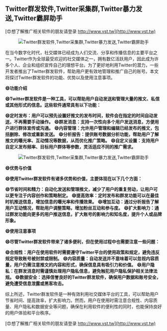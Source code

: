 ## **Twitter群发软件,Twitter采集群,Twitter暴力发送,Twitter霸屏助手**

[😍想了解推广相关软件的朋友请登录 http://www.vst.tw](http://www.vst.tw)

 <center><img src="https://vst.tw/MP4/tuiguang/png/5.png" alt="Twitter群发软件,Twitter采集群,Twitter暴力发送,Twitter霸屏助手"></center>

在当今数字化时代，社交媒体已经成为人们交流、分享和传播信息的主要平台之一。Twitter作为全球最受欢迎的社交媒体之一，拥有数亿活跃用户，因此成为许多个人、企业和组织宣传自己的理想平台。为了更好地利用Twitter的潜力，一些开发者推出了Twitter群发软件，帮助用户更有效地管理和推广自己的账号。本文将探讨Twitter群发软件的功能、优势以及使用注意事项。

**😄功能介绍**

**😄Twitter群发软件是一种工具，可以帮助用户自动发送和管理大量的推文、私信或其他形式的信息。这些软件通常具有以下功能：**

**😄定时发布：用户可以预先设置好推文的发布时间，软件会在指定的时间自动发送，不再需要手动操作。**
**😄群发消息：支持一次性向多个用户发送消息，方便用户进行群体宣传或沟通。**
**😄内容管理：允许用户管理和编辑已经发布的推文，包括删除、修改或重新发送。**
**😄分析报告：提供账号数据分析功能，帮助用户了解推文的曝光率、互动情况等数据，从而优化推广策略。**
**😄自定义设置：支持用户自定义发布频率、目标用户群体等参数，灵活适应不同的推广需求。**

 <center><img src="https://vst.tw/MP4/tuiguang/png/0.png" alt="Twitter群发软件,Twitter采集群,Twitter暴力发送,Twitter霸屏助手"></center>

**😄优势与价值**

**😄使用Twitter群发软件有诸多优势和价值，主要体现在以下几个方面：**

**😄节省时间和精力：自动化发送和管理推文，减少了用户的重复劳动，让用户可以更专注于内容创作和策略制定。**
**😄提高效率：定时发布和群发功能可以在最佳时机推送信息，增加信息的曝光率和传播效果。**
**😄增加互动：通过分析报告了解用户互动情况，帮助用户调整策略，增加粉丝互动和参与度。**
**😄扩大影响力：通过群发功能向更多的用户推送信息，扩大账号的影响力和知名度，提升个人或品牌形象。**

**😄使用注意事项**

**😄尽管Twitter群发软件带来了诸多便利，但在使用过程中也需要注意一些问题：**

**😄合规性：用户在使用软件时需要遵守Twitter平台的使用政策和规定，避免违反规定导致账号被封禁或限制。**
**😄内容质量：自动发送并不意味着可以忽视内容质量，用户仍需注意推文的内容和形式，确保信息具有吸引力和价值。**
**😄用户隐私：在群发消息时需谨慎处理用户隐私信息，避免触犯用户隐私保护相关法律法规。**
**😄数据安全：选择信誉良好的Twitter群发软件，确保用户数据和账号安全，避免遭受信息泄露或黑客攻击。**

综上所述，Twitter群发软件是一种有效利用社交媒体平台的工具，可以帮助用户节省时间、提高效率，扩大影响力。然而，用户在使用时需注意合规性、内容质量、用户隐私和数据安全等问题，确保在利用软件的便利性的同时，也能保持良好的用户体验和平台秩序。

[😍想了解推广相关软件的朋友请登录 http://www.vst.tw](http://www.vst.tw)



